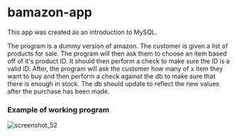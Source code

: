 # bamazon-app

This app was created as an introduction to MySQL. 

The program is a dummy version of amazon. The customer is given a list of products for sale. The program will then ask them to choose an item based off of it's product ID. It should then perform a check to make sure the ID is a valid ID. After, the program will ask the customer how many of x item they want to buy and then perform a check against the db to make sure that there is enough in stock. The db should update to reflect the new values after the purchase has been made.

### Example of working program
![screenshot_52](https://user-images.githubusercontent.com/44615072/53760695-41639e00-3e89-11e9-8c31-5681b70d878a.png)
